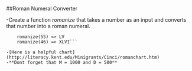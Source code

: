 ##Roman Numeral Converter

-Create a function *romanize* that takes a number as an input and converts that number into a roman numeral.
``` romanize(946) => CMXLIII
	romanize(55) => LV
	romanize(46) => XLVI```

-[Here is a helpful chart](http://literacy.kent.edu/Minigrants/Cinci/romanchart.htm)
-**Dont forget that M = 1000 and D = 500**